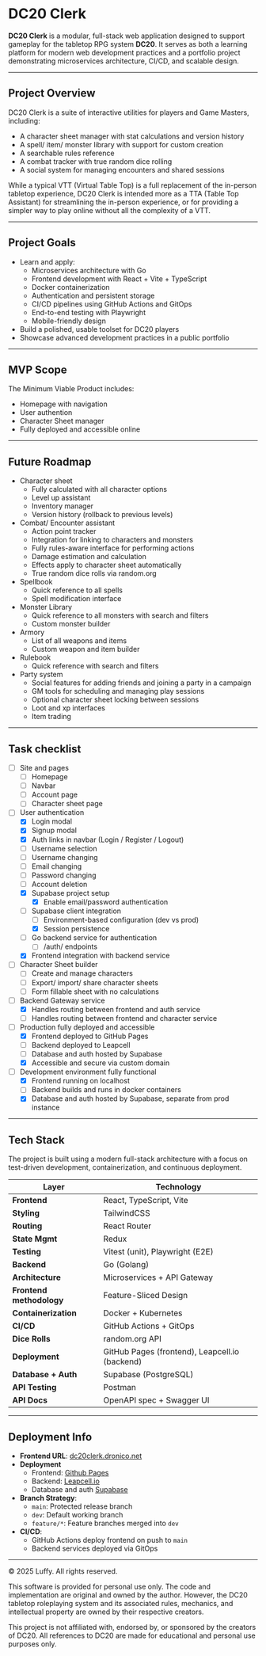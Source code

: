 # DC20 Clerk

**DC20 Clerk** is a modular, full-stack web application designed to support gameplay for the tabletop RPG system **DC20**. It serves as both a learning platform for modern web development practices and a portfolio project demonstrating microservices architecture, CI/CD, and scalable design.

---

## Project Overview

DC20 Clerk is a suite of interactive utilities for players and Game Masters, including:

- A character sheet manager with stat calculations and version history
- A spell/ item/ monster library with support for custom creation
- A searchable rules reference
- A combat tracker with true random dice rolling
- A social system for managing encounters and shared sessions

While a typical VTT (Virtual Table Top) is a full replacement of the in-person tabletop experience, DC20 Clerk is intended more as a TTA (Table Top Assistant) for streamlining the in-person experience, or for providing a simpler way to play online without all the complexity of a VTT.

---

## Project Goals

- Learn and apply:
  - Microservices architecture with Go
  - Frontend development with React + Vite + TypeScript
  - Docker containerization
  - Authentication and persistent storage
  - CI/CD pipelines using GitHub Actions and GitOps
  - End-to-end testing with Playwright
  - Mobile-friendly design
- Build a polished, usable toolset for DC20 players
- Showcase advanced development practices in a public portfolio

---

## MVP Scope

The Minimum Viable Product includes:

- Homepage with navigation
- User authention
- Character Sheet manager
- Fully deployed and accessible online

---

## Future Roadmap

- Character sheet
  - Fully calculated with all character options
  - Level up assistant
  - Inventory manager
  - Version history (rollback to previous levels)
- Combat/ Encounter assistant
  - Action point tracker
  - Integration for linking to characters and monsters
  - Fully rules-aware interface for performing actions
  - Damage estimation and calculation
  - Effects apply to character sheet automatically
  - True random dice rolls via random.org
- Spellbook
  - Quick reference to all spells
  - Spell modification interface
- Monster Library
  - Quick reference to all monsters with search and filters
  - Custom monster builder
- Armory
  - List of all weapons and items
  - Custom weapon and item builder
- Rulebook
  - Quick reference with search and filters
- Party system
  - Social features for adding friends and joining a party in a campaign
  - GM tools for scheduling and managing play sessions
  - Optional character sheet locking between sessions
  - Loot and xp interfaces
  - Item trading

---

## Task checklist

- [ ] Site and pages
  - [ ] Homepage
  - [ ] Navbar
  - [ ] Account page
  - [ ] Character sheet page
- [ ] User authentication
  - [x] Login modal
  - [x] Signup modal
  - [x] Auth links in navbar (Login / Register / Logout)
  - [ ] Username selection
  - [ ] Username changing
  - [ ] Email changing
  - [ ] Password changing
  - [ ] Account deletion
  - [x] Supabase project setup
    - [x] Enable email/password authentication
  - [ ] Supabase client integration
    - [ ] Environment-based configuration (dev vs prod)
    - [x] Session persistence
  - [ ] Go backend service for authentication
    - [ ] /auth/ endpoints
  - [x] Frontend integration with backend service
- [ ] Character Sheet builder
  - [ ] Create and manage characters
  - [ ] Export/ import/ share character sheets
  - [ ] Form fillable sheet with no calculations
- [ ] Backend Gateway service
  - [x] Handles routing between frontend and auth service
  - [ ] Handles routing between frontend and character service
- [ ] Production fully deployed and accessible
  - [x] Frontend deployed to GitHub Pages
  - [ ] Backend deployed to Leapcell
  - [ ] Database and auth hosted by Supabase
  - [x] Accessible and secure via custom domain
- [ ] Development environment fully functional
  - [x] Frontend running on localhost
  - [ ] Backend builds and runs in docker containers
  - [x] Database and auth hosted by Supabase, separate from prod instance

---

## Tech Stack

The project is built using a modern full-stack architecture with a focus on test-driven development, containerization, and continuous deployment.

| Layer                    | Technology                                     |
| ------------------------ | ---------------------------------------------- |
| **Frontend**             | React, TypeScript, Vite                        |
| **Styling**              | TailwindCSS                                    |
| **Routing**              | React Router                                   |
| **State Mgmt**           | Redux                                          |
| **Testing**              | Vitest (unit), Playwright (E2E)                |
| **Backend**              | Go (Golang)                                    |
| **Architecture**         | Microservices + API Gateway                    |
| **Frontend methodology** | Feature-Sliced Design                          |
| **Containerization**     | Docker + Kubernetes                            |
| **CI/CD**                | GitHub Actions + GitOps                        |
| **Dice Rolls**           | random.org API                                 |
| **Deployment**           | GitHub Pages (frontend), Leapcell.io (backend) |
| **Database + Auth**      | Supabase (PostgreSQL)                          |
| **API Testing**          | Postman                                        |
| **API Docs**             | OpenAPI spec + Swagger UI                      |

---

## Deployment Info

- **Frontend URL**: [dc20clerk.dronico.net](https://dc20clerk.dronico.net)
- **Deployment**
  - Frontend: [Github Pages](https://pages.github.com/)
  - Backend: [Leapcell.io](https://leapcell.io)
  - Database and auth [Supabase](https://supabase.com/)
- **Branch Strategy**:
  - `main`: Protected release branch
  - `dev`: Default working branch
  - `feature/*`: Feature branches merged into `dev`
- **CI/CD**:
  - GitHub Actions deploy frontend on push to `main`
  - Backend services deployed via GitOps

---

© 2025 Luffy. All rights reserved.

This software is provided for personal use only. The code and implementation are original and owned by the author. However, the DC20 tabletop roleplaying system and its associated rules, mechanics, and intellectual property are owned by their respective creators.

This project is not affiliated with, endorsed by, or sponsored by the creators of DC20. All references to DC20 are made for educational and personal use purposes only.
